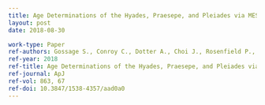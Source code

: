 ```yaml
---
title: Age Determinations of the Hyades, Praesepe, and Pleiades via MESA Models with Rotation 
layout: post
date: 2018-08-30

work-type: Paper
ref-authors: Gossage S., Conroy C., Dotter A., Choi J., Rosenfield P., Cargile P., & Dolphin A.
ref-year: 2018
ref-title: Age Determinations of the Hyades, Praesepe, and Pleiades via MESA Models with Rotation
ref-journal: ApJ
ref-vol: 863, 67
ref-doi: 10.3847/1538-4357/aad0a0
---
```

